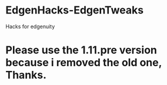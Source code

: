 # EdgenHacks-EdgenTweaks
Hacks for edgenuity

# Please use the 1.11.pre version because i removed the old one, Thanks.
